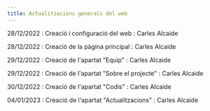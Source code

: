 ```yaml
---
title: Actualitzacions generals del web
---
```


28/12/2022
: Creació i configuració del web
  : Carles Alcaide

28/12/2022
: Creació de la pàgina principal
  : Carles Alcaide

29/12/2022
: Creació de l'apartat "Equip"
  : Carles Alcaide

29/12/2022
: Creació de l'apartat "Sobre el projecte"
  : Carles Alcaide
  
30/12/2022
: Creació de l'apartat "Codis"
  : Carles Alcaide

04/01/2023
: Creació de l'apartat "Actualitzacions"
  : Carles Alcaide
